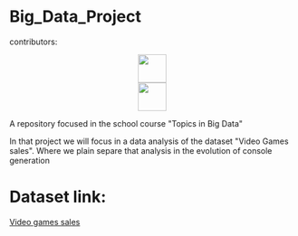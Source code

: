 # Big_Data_Project


 
      
contributors: 

<div class='main'>
  <center><img src="https://avatars.githubusercontent.com/u/72263429?v=4" width='50px'></center>
  <center><img src="https://avatars.githubusercontent.com/u/64994893?v=4" width='50px'></center>
</div>

A repository focused in the school course "Topics in Big Data"

In that project we will focus in a data analysis of the dataset "Video Games sales". Where we plain separe that analysis in the evolution of console generation

# Dataset link:
<a href= "https://www.kaggle.com/datasets/gregorut/videogamesales">Video games sales<a>
</div>
